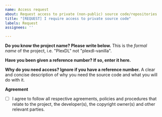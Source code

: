 ```yaml
---
name: Access request
about: Request access to private (non-public) source code/repositories
title: "[REQUEST] I require access to private source code"
labels: Request
assignees: ''

---
```


**Do you know the project name? Please write below.**
This is the *formal name* of the project, i.e. "PlexDL" not "plexdl-vanilla".

**Have you been given a reference number? If so, enter it here.**

**Why do you need access? Ignore if you have a reference number.**
A clear and concise description of why you need the source code and what you will do with it.

**Agreement**
- [ ] I agree to follow all respective agreements, policies and procedures that relate to the project, the developer(s), the copyright owner(s) and other relevant parties.
